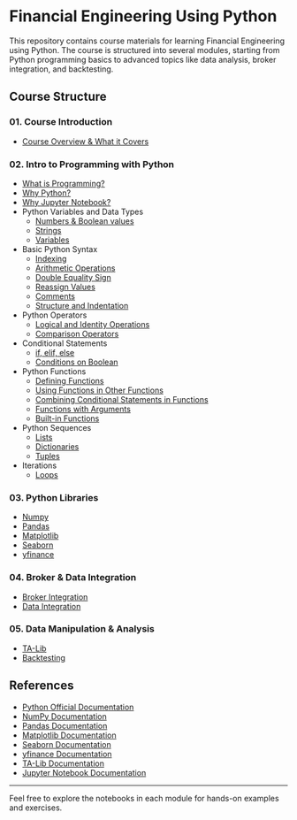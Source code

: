 # Financial Engineering Using Python

This repository contains course materials for learning Financial Engineering using Python. The course is structured into several modules, starting from Python programming basics to advanced topics like data analysis, broker integration, and backtesting.

## Course Structure

### 01. Course Introduction
- [Course Overview & What it Covers](01%20Course%20Introduction/what%20does%20the%20course%20cover/Course.ipynb)

### 02. Intro to Programming with Python
- [What is Programming?](02%20Intro%20to%20programming%20with%20python/01%20What%20is%20Programming/Programming.ipynb)
- [Why Python?](02%20Intro%20to%20programming%20with%20python/03%20Why%20python/Python.ipynb)
- [Why Jupyter Notebook?](02%20Intro%20to%20programming%20with%20python/04%20Why%20JupypterNotebook/Jupyter%20notebook.ipynb)
- Python Variables and Data Types
  - [Numbers & Boolean values](02%20Intro%20to%20programming%20with%20python/05%20Python%20Variables%20and%20Data%20types/Numbers%20and%20Bool%20values/Numbers%20&%20Boolean.ipynb)
  - [Strings](02%20Intro%20to%20programming%20with%20python/05%20Python%20Variables%20and%20Data%20types/strings/Strings.ipynb)
  - [Variables](02%20Intro%20to%20programming%20with%20python/05%20Python%20Variables%20and%20Data%20types/variables/Variables.ipynb)
- Basic Python Syntax
  - [Indexing](02%20Intro%20to%20programming%20with%20python/06%20Basic%20Python%20Syntax/01%20Indexing/Indexing.ipynb)
  - [Arithmetic Operations](02%20Intro%20to%20programming%20with%20python/06%20Basic%20Python%20Syntax/02%20arithmetic%20ops/Arithmetic%20Operations.ipynb)
  - [Double Equality Sign](02%20Intro%20to%20programming%20with%20python/06%20Basic%20Python%20Syntax/03%20double%20equality%20sign/Double%20Equal%20Sign.ipynb)
  - [Reassign Values](02%20Intro%20to%20programming%20with%20python/06%20Basic%20Python%20Syntax/04%20re-assign%20values/Reassign%20values.ipynb)
  - [Comments](02%20Intro%20to%20programming%20with%20python/06%20Basic%20Python%20Syntax/05%20comments/Comments.ipynb)
  - [Structure and Indentation](02%20Intro%20to%20programming%20with%20python/06%20Basic%20Python%20Syntax/06%20structure%20and%20indentation/Structure%20and%20Indentation.ipynb)
- Python Operators
  - [Logical and Identity Operations](02%20Intro%20to%20programming%20with%20python/07%20Python%20Operators/01%20logical%20and%20identity%20ops/Logical%20and%20Identity%20operations.ipynb)
  - [Comparison Operators](02%20Intro%20to%20programming%20with%20python/07%20Python%20Operators/02%20comparison%20operators/Comparison%20Operators.ipynb)
- Conditional Statements
  - [if, elif, else](02%20Intro%20to%20programming%20with%20python/08%20conditional%20statements/01%20if%20elif%20else/If%20elif%20&%20else%20condition.ipynb)
  - [Conditions on Boolean](02%20Intro%20to%20programming%20with%20python/08%20conditional%20statements/03%20conditions%20on%20Bool/Conditions%20on%20Boolean.ipynb)
- Python Functions
  - [Defining Functions](02%20Intro%20to%20programming%20with%20python/09%20Python%20Functions/01%20define%20Function/Define%20Functions.ipynb)
  - [Using Functions in Other Functions](02%20Intro%20to%20programming%20with%20python/09%20Python%20Functions/02%20using%20function%20in%20other%20function/Function%20in%20Function.ipynb)
  - [Combining Conditional Statements in Functions](02%20Intro%20to%20programming%20with%20python/09%20Python%20Functions/03%20combining%20conditional%20statements%20in%20functions/Conditional%20Statements%20with%20functions.ipynb)
  - [Functions with Arguments](02%20Intro%20to%20programming%20with%20python/09%20Python%20Functions/05%20functions%20with%20arguments/functions%20with%20arguments.ipynb)
  - [Built-in Functions](02%20Intro%20to%20programming%20with%20python/09%20Python%20Functions/06%20built-in%20functions/Built-in%20Functions.ipynb)
- Python Sequences
  - [Lists](02%20Intro%20to%20programming%20with%20python/10%20Python%20sequences/01%20list/Lists.ipynb)
  - [Dictionaries](02%20Intro%20to%20programming%20with%20python/10%20Python%20sequences/02%20dictionary/Dictionary.ipynb)
  - [Tuples](02%20Intro%20to%20programming%20with%20python/10%20Python%20sequences/03%20tuples/Tuples.ipynb)
- Iterations
  - [Loops](02%20Intro%20to%20programming%20with%20python/11%20Iterations/Loops/Loops.ipynb)

### 03. Python Libraries
- [Numpy](03%20Python%20Libraries/01%20Numpy/NUMPY.ipynb)
- [Pandas](03%20Python%20Libraries/02%20Pandas/Pandas.ipynb)
- [Matplotlib](03%20Python%20Libraries/03%20Matpltlib/Matplotlib.ipynb)
- [Seaborn](03%20Python%20Libraries/04%20Seaborn/Seaborn.ipynb)
- [yfinance](03%20Python%20Libraries/05%20yfinance/Yfinance.ipynb)

### 04. Broker & Data Integration
- [Broker Integration](04%20Broker%20Integration/Broker%20integration.ipynb)
- [Data Integration](04%20Data%20Integration/Broker%20integration.ipynb)

### 05. Data Manipulation & Analysis
- [TA-Lib](05%20Data%20Manpulation%20&%20Analysis/01%20Ta-Lib/Talib.ipynb)
- [Backtesting](05%20Data%20Manpulation%20&%20Analysis/02%20Backtesting/Backtesting.ipynb)

## References
- [Python Official Documentation](https://docs.python.org/3/)
- [NumPy Documentation](https://numpy.org/doc/)
- [Pandas Documentation](https://pandas.pydata.org/docs/)
- [Matplotlib Documentation](https://matplotlib.org/stable/contents.html)
- [Seaborn Documentation](https://seaborn.pydata.org/)
- [yfinance Documentation](https://pypi.org/project/yfinance/)
- [TA-Lib Documentation](https://mrjbq7.github.io/ta-lib/)
- [Jupyter Notebook Documentation](https://jupyter-notebook.readthedocs.io/en/stable/)

---

Feel free to explore the notebooks in each module for hands-on examples and exercises.
